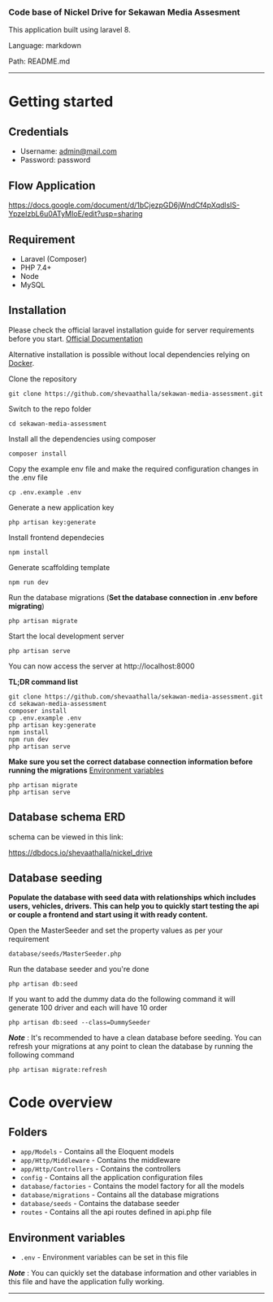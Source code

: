 ### Code base of Nickel Drive for Sekawan Media Assesment

This application built using laravel 8.

Language: markdown

Path: README.md

---

# Getting started

## Credentials

- Username: admin@mail.com
- Password: password
  
## Flow Application

https://docs.google.com/document/d/1bCjezpGD6jWndCf4pXqdlsIS-YpzeIzbL6u0ATyMIoE/edit?usp=sharing


## Requirement

-   Laravel (Composer)
-   PHP 7.4+
-   Node
-   MySQL

## Installation

Please check the official laravel installation guide for server requirements before you start. [Official Documentation](https://laravel.com/docs/5.4/installation#installation)

Alternative installation is possible without local dependencies relying on [Docker](#docker).

Clone the repository

    git clone https://github.com/shevaathalla/sekawan-media-assessment.git

Switch to the repo folder

    cd sekawan-media-assessment

Install all the dependencies using composer

    composer install

Copy the example env file and make the required configuration changes in the .env file

    cp .env.example .env

Generate a new application key

    php artisan key:generate

Install frontend dependecies

    npm install

Generate scaffolding template

    npm run dev

Run the database migrations (**Set the database connection in .env before migrating**)

    php artisan migrate

Start the local development server

    php artisan serve

You can now access the server at http://localhost:8000

**TL;DR command list**

    git clone https://github.com/shevaathalla/sekawan-media-assessment.git
    cd sekawan-media-assessment
    composer install
    cp .env.example .env
    php artisan key:generate
    npm install
    npm run dev
    php artisan serve

**Make sure you set the correct database connection information before running the migrations** [Environment variables](#environment-variables)

    php artisan migrate
    php artisan serve

## Database schema ERD

schema can be viewed in this link:

https://dbdocs.io/shevaathalla/nickel_drive

## Database seeding

**Populate the database with seed data with relationships which includes users, vehicles, drivers. This can help you to quickly start testing the api or couple a frontend and start using it with ready content.**

Open the MasterSeeder and set the property values as per your requirement

    database/seeds/MasterSeeder.php

Run the database seeder and you're done

    php artisan db:seed

If you want to add the dummy data do the following command it will generate 100 driver and each will have 10 order

    php artisan db:seed --class=DummySeeder

**_Note_** : It's recommended to have a clean database before seeding. You can refresh your migrations at any point to clean the database by running the following command

    php artisan migrate:refresh

# Code overview

## Folders

-   `app/Models` - Contains all the Eloquent models
-   `app/Http/Middleware` - Contains the middleware
-   `app/Http/Controllers` - Contains the controllers
-   `config` - Contains all the application configuration files
-   `database/factories` - Contains the model factory for all the models
-   `database/migrations` - Contains all the database migrations
-   `database/seeds` - Contains the database seeder
-   `routes` - Contains all the api routes defined in api.php file

## Environment variables

-   `.env` - Environment variables can be set in this file

**_Note_** : You can quickly set the database information and other variables in this file and have the application fully working.

---
